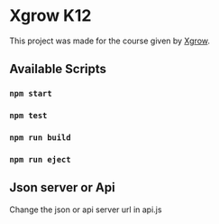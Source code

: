 # Xgrow K12

This project was made for the course given by [Xgrow](https://xgrow.com).

## Available Scripts

### `npm start`
### `npm test`
### `npm run build`
### `npm run eject`

## Json server or Api

Change the json or api server url in api.js